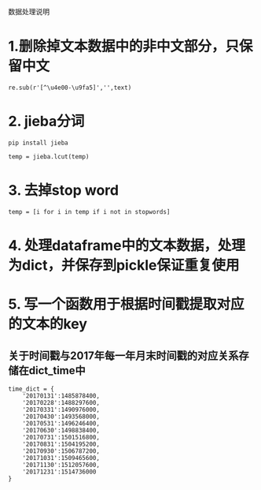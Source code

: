 数据处理说明

# 1.删除掉文本数据中的非中文部分，只保留中文
```
re.sub(r'[^\u4e00-\u9fa5]','',text)
```
# 2. jieba分词
```
pip install jieba
```
```
temp = jieba.lcut(temp)
```

# 3. 去掉stop word
```
temp = [i for i in temp if i not in stopwords]
```
# 4. 处理dataframe中的文本数据，处理为dict，并保存到pickle保证重复使用

# 5. 写一个函数用于根据时间戳提取对应的文本的key
## 关于时间戳与2017年每一年月末时间戳的对应关系存储在dict_time中
```
time_dict = {
    '20170131':1485878400,
    '20170228':1488297600,
    '20170331':1490976000,
    '20170430':1493568000,
    '20170531':1496246400,
    '20170630':1498838400,
    '20170731':1501516800,
    '20170831':1504195200,
    '20170930':1506787200,
    '20171031':1509465600,
    '20171130':1512057600,
    '20171231':1514736000
}
```
